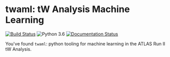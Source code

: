 # twaml: tW Analysis Machine Learning

[![Build Status](https://travis-ci.org/drdavis/twaml.svg?branch=master)](https://travis-ci.org/drdavis/twaml)
![Python 3.6](https://img.shields.io/badge/python-3.6-blue.svg)
[![Documentation Status](https://readthedocs.org/projects/twaml/badge/?version=latest)](https://twaml.readthedocs.io/en/latest/?badge=latest)

You've found `twaml`: python tooling for machine learning in the ATLAS
Run II tW Analysis.
